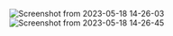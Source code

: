 




![Screenshot from 2023-05-18 14-26-03](https://github.com/webblyss/customer-registration/assets/60282806/a88c5d2c-84e6-4436-a512-1080be0c0238)
![Screenshot from 2023-05-18 14-26-45](https://github.com/webblyss/customer-registration/assets/60282806/9240fef5-bfac-4dfb-a096-5bc3056598b7)


